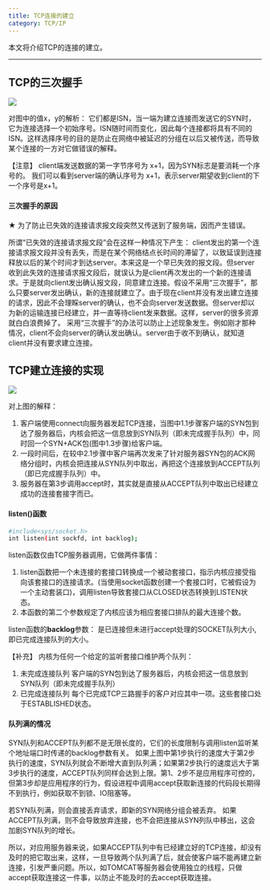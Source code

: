 ```yaml
---
title: TCP连接的建立
category: TCP/IP
---
```


本文将介绍TCP的连接的建立。

<!--more-->

---

## TCP的三次握手
<img src="http://img.blog.csdn.net/20170521181710561">

对图中的值x，y的解析：
它们都是ISN，当一端为建立连接而发送它的SYN时，它为连接选择一个初始序号。ISN随时间而变化，因此每个连接都将具有不同的ISN。这样选择序号的目的是防止在网络中被延迟的分组在以后又被传送，而导致某个连接的一方对它做错误的解释。

【注意】
client端发送数据的第一字节序号为 x+1，因为SYN标志是要消耗一个序号的。
我们可以看到server端的确认序号为 x+1，表示server期望收到client的下一个序号是x+1。

#### 三次握手的原因

★ 为了防止已失效的连接请求报文段突然又传送到了服务端，因而产生错误。

所谓“已失效的连接请求报文段”会在这样一种情况下产生：
client发出的第一个连接请求报文段并没有丢失，而是在某个网络结点长时间的滞留了，以致延误到连接释放以后的某个时间才到达server。本来这是一个早已失效的报文段。但server收到此失效的连接请求报文段后，就误认为是client再次发出的一个新的连接请求。于是就向client发出确认报文段，同意建立连接。假设不采用“三次握手”，那么只要server发出确认，新的连接就建立了。由于现在client并没有发出建立连接的请求，因此不会理睬server的确认，也不会向server发送数据。但server却以为新的运输连接已经建立，并一直等待client发来数据。这样，server的很多资源就白白浪费掉了。
采用“三次握手”的办法可以防止上述现象发生。例如刚才那种情况，client不会向server的确认发出确认。server由于收不到确认，就知道client并没有要求建立连接。


## TCP建立连接的实现

<img src="http://img.blog.csdn.net/20170521184542936">

对上图的解释：
1. 客户端使用connect向服务器发起TCP连接，当图中1.1步骤客户端的SYN包到达了服务器后，内核会把这一信息放到SYN队列（即未完成握手队列）中，同时回一个SYN+ACK包(图中1.3步骤)给客户端。
2. 一段时间后，在较中2.1步骤中客户端再次发来了针对服务器SYN包的ACK网络分组时，内核会把连接从SYN队列中取出，再把这个连接放到ACCEPT队列（即已完成握手队列）中。
3. 服务器在第3步调用accept时，其实就是直接从ACCEPT队列中取出已经建立成功的连接套接字而已。

#### listen()函数
```bash
#include<sys/socket.h>
int listen(int sockfd, int backlog);
```
listen函数仅由TCP服务器调用，它做两件事情：
1. listen函数把一个未连接的套接口转换成一个被动套接口，指示内核应接受指向该套接口的连接请求。(当使用socket函数创建一个套接口时，它被假设为一个主动套装口)，调用listen导致套接口从CLOSED状态转换到LISTEN状态。
2. 本函数的第二个参数规定了内核应该为相应套接口排队的最大连接个数。

listen函数的**backlog**参数：
是已连接但未进行accept处理的SOCKET队列大小,即已完成连接队列的大小。

【补充】
内核为任何一个给定的监听套接口维护两个队列：
1. 未完成连接队列
客户端的SYN包到达了服务器后，内核会把这一信息放到SYN队列（即未完成握手队列）
2. 已完成连接队列
每个已完成TCP三路握手的客户对应其中一项。这些套接口处于ESTABLISHED状态。


#### 队列满的情况
SYN队列和ACCEPT队列都不是无限长度的，它们的长度限制与调用listen监听某个地址端口时传递的backlog参数有关。
如果上图中第1步执行的速度大于第2步执行的速度，SYN队列就会不断增大直到队列满；如果第2步执行的速度远大于第3步执行的速度，ACCEPT队列同样会达到上限。第1、2步不是应用程序可控的，但第3步却是应用程序的行为，假设进程中调用accept获取新连接的代码段长期得不到执行，例如获取不到锁、IO阻塞等。

若SYN队列满，则会直接丢弃请求，即新的SYN网络分组会被丢弃。
如果ACCEPT队列满，则不会导致放弃连接，也不会把连接从SYN列队中移出，这会加剧SYN队列的增长。

所以，对应用服务器来说，如果ACCEPT队列中有已经建立好的TCP连接，却没有及时的把它取出来，这样，一旦导致两个队列满了后，就会使客户端不能再建立新连接，引发严重问题。所以，如TOMCAT等服务器会使用独立的线程，只做accept获取连接这一件事，以防止不能及时的去accept获取连接。


